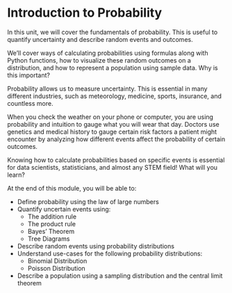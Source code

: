 # Introduction to Probability

In this unit, we will cover the fundamentals of probability. This is useful to quantify uncertainty and describe random events and outcomes.

We’ll cover ways of calculating probabilities using formulas along with Python functions, how to visualize these random outcomes on a distribution, and how to represent a population using sample data.
Why is this important?

Probability allows us to measure uncertainty. This is essential in many different industries, such as meteorology, medicine, sports, insurance, and countless more.

When you check the weather on your phone or computer, you are using probability and intuition to gauge what you will wear that day. Doctors use genetics and medical history to gauge certain risk factors a patient might encounter by analyzing how different events affect the probability of certain outcomes.

Knowing how to calculate probabilities based on specific events is essential for data scientists, statisticians, and almost any STEM field!
What will you learn?

At the end of this module, you will be able to:

* Define probability using the law of large numbers
* Quantify uncertain events using:
  * The addition rule
  * The product rule
  * Bayes’ Theorem
  * Tree Diagrams
* Describe random events using probability distributions
* Understand use-cases for the following probability distributions:
  * Binomial Distribution
  * Poisson Distribution
* Describe a population using a sampling distribution and the central limit theorem

